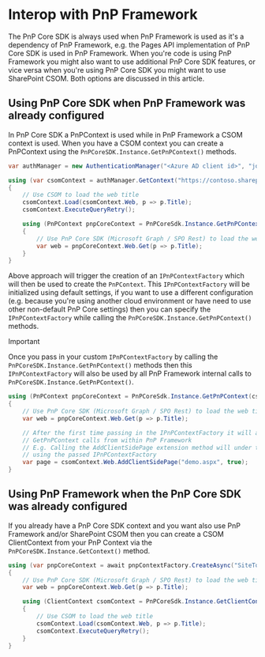 # Interop with PnP Framework

The PnP Core SDK is always used when PnP Framework is used as it's a dependency of PnP Framework, e.g. the Pages API implementation of PnP Core SDK is used in PnP Framework. When you're code is using PnP Framework you might also want to use additional PnP Core SDK features, or vice versa when you're using PnP Core SDK you might want to use SharePoint CSOM. Both options are discussed in this article.

## Using PnP Core SDK when PnP Framework was already configured

In PnP Core SDK a PnPContext is used while in PnP Framework a CSOM context is used. When you have a CSOM context you can create a PnPContext using the `PnPCoreSDK.Instance.GetPnPContext()` methods.

```csharp
var authManager = new AuthenticationManager("<Azure AD client id>", "joe@contoso.onmicrosoft.com", "Pwd as SecureString");

using (var csomContext = authManager.GetContext("https://contoso.sharepoint.com"))
{
    // Use CSOM to load the web title
    csomContext.Load(csomContext.Web, p => p.Title);
    csomContext.ExecuteQueryRetry();

    using (PnPContext pnpCoreContext = PnPCoreSdk.Instance.GetPnPContext(csomContext))
    {
        // Use PnP Core SDK (Microsoft Graph / SPO Rest) to load the web title
        var web = pnpCoreContext.Web.Get(p => p.Title);
    }
}
```

Above approach will trigger the creation of an `IPnPContextFactory` which will then be used to create the `PnPContext`. This `IPnPContextFactory` will be initialized using default settings, if you want to use a different configuration (e.g. because you're using another cloud environment or have need to use other non-default PnP Core settings) then you can specify the `IPnPContextFactory` while calling the `PnPCoreSDK.Instance.GetPnPContext()` methods.

> [!Important]
> Once you pass in your custom `IPnPContextFactory` by calling the `PnPCoreSDK.Instance.GetPnPContext()` methods then this `IPnPContextFactory` will also be used by all PnP Framework internal calls to `PnPCoreSDK.Instance.GetPnPContext()`.

```csharp
using (PnPContext pnpCoreContext = PnPCoreSdk.Instance.GetPnPContext(csomContext, pnpContextFactory))
{
    // Use PnP Core SDK (Microsoft Graph / SPO Rest) to load the web title
    var web = pnpCoreContext.Web.Get(p => p.Title);

    // After the first time passing in the IPnPContextFactory it will also be used by the implicit 
    // GetPnPContext calls from within PnP Framework
    // E.g. Calling the AddClientSidePage extension method will under the covers create a PnPContext 
    // using the passed IPnPContextFactory
    var page = csomContext.Web.AddClientSidePage("demo.aspx", true);
}
```

## Using PnP Framework when the PnP Core SDK was already configured

If you already have a PnP Core SDK context and you want also use PnP Framework and/or SharePoint CSOM then you can create a CSOM ClientContext from your PnP Context via the `PnPCoreSDK.Instance.GetContext()` method.

```csharp
using (var pnpCoreContext = await pnpContextFactory.CreateAsync("SiteToWorkWith"))
{
    // Use PnP Core SDK (Microsoft Graph / SPO Rest) to load the web title
    var web = pnpCoreContext.Web.Get(p => p.Title);

    using (ClientContext csomContext = PnPCoreSdk.Instance.GetClientContext(pnpCoreContext))
    {
        // Use CSOM to load the web title
        csomContext.Load(csomContext.Web, p => p.Title);
        csomContext.ExecuteQueryRetry();
    }    
}
```
